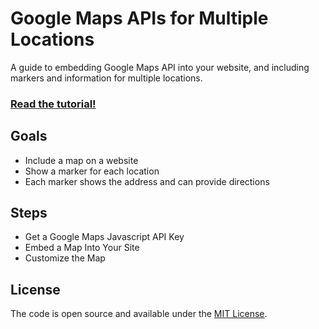 # Google Maps APIs for Multiple Locations

A guide to embedding Google Maps API into your website, and including markers and information for multiple locations.

### [Read the tutorial!](https://www.taniarascia.com/google-maps-apis-for-multiple-locations)

## Goals

* Include a map on a website
* Show a marker for each location
* Each marker shows the address and can provide directions

## Steps

* Get a Google Maps Javascript API Key
* Embed a Map Into Your Site
* Customize the Map

## License

The code is open source and available under the [MIT License](LICENSE.md).
